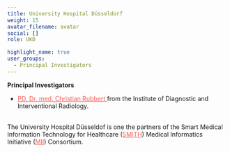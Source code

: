 ```yaml
---
title: University Hospital Düsseldorf
weight: 15
avatar_filename: avatar
social: []
role: UKD

highlight_name: true
user_groups:
  - Principal Investigators
---
```

**Principal Investigators**
-	<a href="https://www.uniklinik-duesseldorf.de/patienten-besucher/klinikeninstitutezentren/institut-fuer-diagnostische-und-interventionelle-radiologie/neuroradiologie/team" style="color: #f55957 !important;"> PD. Dr. med. Christian Rubbert </a> from the Institute of Diagnostic and Interventional Radiology.




<br>The University Hospital Düsseldof is one the partners of the Smart Medical Information Technology for Healthcare (<a href="https://www.smith.care/en/" style="color: #f55957">SMITH</a>) Medical Informatics Initiative (<a href="https://www.medizininformatik-initiative.de/en/start" style="color: #f55957 !important;">MII</a>) Consortium.
<style>
  .bottom-three {
    margin-bottom: 2 cm;
    text-align:justify;
    hyphens: auto;
    -webkit-hyphens: auto;
  }
</style>
